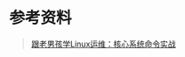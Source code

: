 # 参考资料
> [跟老男孩学Linux运维：核心系统命令实战](https://weread.qq.com/web/reader/33b328505e12e333b6fa2c0kc81322c012c81e728d9d180)